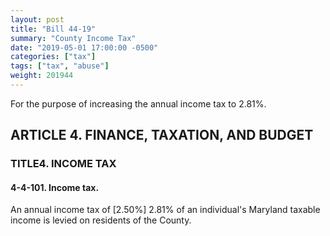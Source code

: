 ```yaml
---
layout: post
title: "Bill 44-19"
summary: "County Income Tax"
date: "2019-05-01 17:00:00 -0500"
categories: ["tax"]
tags: ["tax", "abuse"]
weight: 201944
---
```


For the purpose of increasing the annual income tax to 2.81%.

<!--more-->

## ARTICLE 4. FINANCE, TAXATION, AND BUDGET

### TITLE4. INCOME TAX

#### 4-4-101. Income tax.

An annual income tax of [2.50%] 2.81% of an individual's Maryland taxable income is levied on residents of the County.
